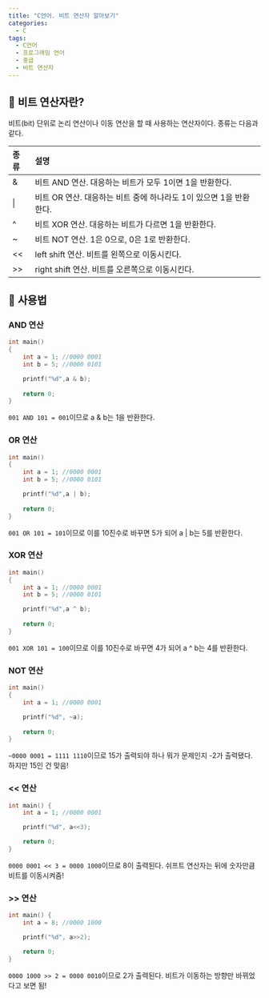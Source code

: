 ```yaml
---
title: "C언어. 비트 연산자 알아보기"
categories:
  - C
tags:
  - C언어
  - 프로그래밍 언어
  - 중급
  - 비트 연산자
---
```


## 🌟 비트 연산자란?

비트(bit) 단위로 논리 연산이나 이동 연산을 할 때 사용하는 연산자이다. 종류는 다음과 같다.

| 종류 | 설명                                                         |
| :--- | :----------------------------------------------------------- |
| &    | 비트 AND 연산. 대응하는 비트가 모두 1이면 1을 반환한다.      |
| \|   | 비트 OR 연산. 대응하는 비트 중에 하나라도 1이 있으면 1을 반환한다. |
| ^    | 비트 XOR 연산. 대응하는 비트가 다르면 1을 반환한다.          |
| ~    | 비트 NOT 연산. 1은 0으로, 0은 1로 반환한다.                  |
| <<   | left shift 연산. 비트를 왼쪽으로 이동시킨다.                 |
| >>   | right shift 연산. 비트를 오른쪽으로 이동시킨다.              |



## 🌟 사용법

### AND 연산

```c
int main()
{
    int a = 1; //0000 0001
	int b = 5; //0000 0101

	printf("%d",a & b);
    
    return 0;
}
```

`001 AND 101 = 001`이므로 a & b는 1을 반환한다.



### OR 연산

```c
int main()
{
    int a = 1; //0000 0001
	int b = 5; //0000 0101

	printf("%d",a | b);
    
    return 0;
}
```

`001 OR 101 = 101`이므로 이를 10진수로 바꾸면 5가 되어 a  |  b는 5를 반환한다.



### XOR 연산

```c
int main()
{
    int a = 1; //0000 0001
	int b = 5; //0000 0101

	printf("%d",a ^ b);
    
    return 0;
}
```

`001 XOR 101 = 100`이므로 이를 10진수로 바꾸면 4가 되어 a ^ b는 4를 반환한다.



### NOT 연산

```c
int main()
{
    int a = 1; //0000 0001

	printf("%d", ~a); 
    
    return 0;
}
```

`~0000 0001 = 1111 1110`이므로 15가 출력되야 하나 뭐가 문제인지 -2가 출력됐다. 하지만 15인 건 맞음!



### << 연산

```c
int main() {
	int a = 1; //0000 0001

	printf("%d", a<<3);

	return 0;
}
```

`0000 0001 << 3 = 0000 1000`이므로 8이 출력된다. 쉬프트 연산자는 뒤에 숫자만큼 비트를 이동시켜줌!



### >> 연산

```c
int main() {
	int a = 8; //0000 1000

	printf("%d", a>>2);

	return 0;
}
```

`0000 1000 >> 2 = 0000 0010`이므로 2가 출력된다. 비트가 이동하는 방향만 바뀌었다고 보면 됨!

